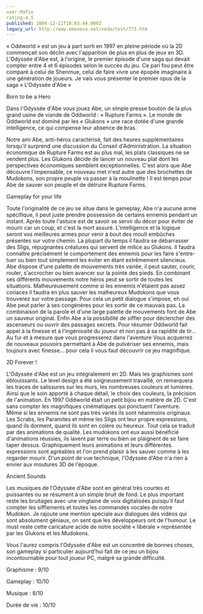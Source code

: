 ```yaml
---
user:Mafio
rating:4.5
published: 2004-12-11T18:03:44.000Z
legacy_url: http://www.emunova.net/veda/test/773.htm
---
```

« Oddworld » est un jeu à part sorti en 1997 en pleine période où la 2D commençait son déclin avec l'apparition de plus en plus de jeux en 3D. L'Odyssée d'Abe est, à l'origine, le premier épisode d'une saga qui devait compter entre 4 et 6 épisodes selon le succès du jeu. Ce pari fou peut être comparé à celui de Shenmue, celui de faire vivre une épopée imaginaire à une génération de joueurs. Je vais vous présenter le premier opus de la saga « L'Odyssée d'Abe »  

  

Born to be a Hero  

  

Dans l'Odyssée d'Abe vous jouez Abe, un simple presse bouton de la plus grand usine de viande de Oddworld : « Rupture Farms ». Le monde de Oddworld est dominé par les « Glukons » une race dotée d'une grande intelligence, ce qui compense leur absence de bras.  

Notre ami Abe, anti-héros caractérisé, fait des heures supplémentaires lorsqu'il surprend une discussion du Conseil d'Administration. La situation économique de Rupture Farms est au plus mal, les plats classiques ne se vendent plus. Les Glukons décide de lancer un nouveau plat dont les perspectives économiques semblent exceptionnelles. C'est alors que Abe découvre l'impensable, ce nouveau met n'est autre que des brochettes de Mudokons, son propre peuple va passer à la moulinette ! Il est temps pour Abe de sauver son peuple et de détruire Rupture Farms.  

  

Gameplay for your life  

  

Toute l'originalité de ce jeu se situe dans le gameplay, Abe n'a aucune arme spécifique, il peut juste prendre possession de certains ennemis pendant un instant. Après toute l'astuce est de savoir se servir du décor pour éviter de mourir car un coup, et c'est la mort assuré. L'intelligence et la logique seront vos meilleures armes pour venir à bout des moult embûches présentes sur votre chemin. La plupart du temps il faudra se débarrasser des Sligs, répugnantes créatures qui servent de milice au Glukons. Il faudra connaître précisément le comportement des ennemis pour les faire s'entre-tuer ou bien tout simplement les éviter en étant extrêmement silencieux. Abe dispose d'une palette de mouvements très variée, il peut sauter, courir, rouler, s'accrocher ou bien avancer sur la pointe des pieds. En combinant ses différents mouvements notre héros peut se sortir de toutes les situations. Malheureusement comme si les ennemis n'étaient pas assez coriaces il faudra en plus sauver les malheureux Mudokons que vous trouverez sur votre passage. Pour cela un petit dialogue s'impose, eh oui Abe peut parler à ses congénères pour les sortir de ce mauvais pas. La combinaison de la parole et d'une large palette de mouvements font de Abe un sauveur original. Enfin Abe a la possibilité de siffler pour déclencher des ascenseurs ou ouvrir des passages secrets. Pour résumer Oddworld fait appel à la finesse et à l'ingéniosité du joueur et non pas à sa rapidité de tir... Au fur et à mesure que vous progresserez dans l'aventure Vous acquerrez de nouveaux pouvoirs permettant à Abe de pulvériser ses ennemis, mais toujours avec finesse... pour cela il vous faut découvrir ce jeu magnifique.  

  

2D Forever !  

  

L'Odyssée d'Abe est un jeu intégralement en 2D. Mais les graphismes sont éblouissants. Le level design a été soigneusement travaillé, on remarquera les traces de salissures sur les murs, les nombreuses couleurs et lumières. Ainsi que le soin apporté à chaque détail, le choix des couleurs, la précision de l'animation. En 1997 Oddworld était un petit bijou en matière de 2D. C'est sans compter les magnifiques cinématiques qui ponctuent l'aventure. Même si les ennemis ne sont pas très variés ils sont néanmoins originaux. Les Scrabs, les Paramites et même les Sligs ont leur propre expressions, quand ils dorment, quand ils sont en colère ou heureux. Tout cela se traduit par des animations de qualité. Les mudokons ont eux aussi bénéficié d'animations réussies, ils lavent par terre ou bien se plaignent de se faire taper dessus. Graphiquement leurs animations et leurs différentes expressions sont agréables et l'on prend plaisir à les sauver comme à les regarder mourir. D'un point de vue technique, l'Odyssée d'Abe n'a rien à envier aux moutures 3D de l'époque.  

  

Ancient Sounds  

  

Les musiques de l'Odyssée d'Abe sont en général très courtes et puissantes ou se résument à un simple bruit de fond. Le plus important reste les bruitages avec une vingtaine de voix digitalisées puisqu'il faut compter les sifflements et toutes les commandes vocales de notre Mudokon. Je rajoute une mention spéciale aux dialogues des vidéos qui sont absolument géniaux, on sent que les développeurs ont de l'humour. Le must reste cette caricature acide de notre société « libérale » représentée par les Glukons et les Mudokons.   

  

Vous l'aurez compris l'Odyssée d'Abe est un concentré de bonnes choses, son gameplay si particulier aujourd'hui fait de ce jeu un bijou incontournable pour tout joueur PC, malgré sa grande difficulté.  

  

Graphisme : 9/10  

Gameplay : 10/10  

Musique : 8/10  

Durée de vie : 10/10